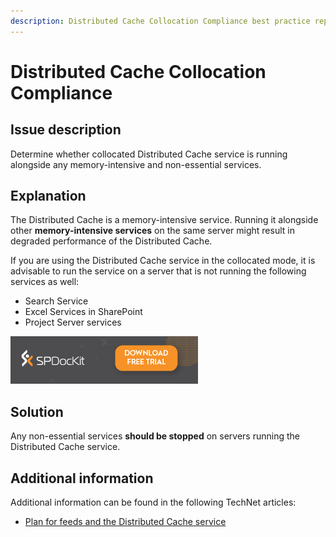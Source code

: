 ```yaml
---
description: Distributed Cache Collocation Compliance best practice report by SPDocKit determines whether collocated Distributed Cache service is running alongside any memory-intensive and non-essential services.
---
```


# Distributed Cache Collocation Compliance

## Issue description

Determine whether collocated Distributed Cache service is running alongside any memory-intensive and non-essential services.

## Explanation

The Distributed Cache is a memory-intensive service. Running it alongside other **memory-intensive services** on the same server might result in degraded performance of the Distributed Cache.

If you are using the Distributed Cache service in the collocated mode, it is advisable to run the service on a server that is not running the following services as well:

* Search Service
* Excel Services in SharePoint
* Project Server services

[![Download SPDocKit](../../.gitbook/assets/spdockit_download.png)](http://bit.ly/2US0Zna)

## Solution

Any non-essential services **should be stopped** on servers running the Distributed Cache service.

## Additional information

Additional information can be found in the following TechNet articles:

* [Plan for feeds and the Distributed Cache service](https://technet.microsoft.com/en-us/library/jj219572%28v=office.15%29.aspx)

